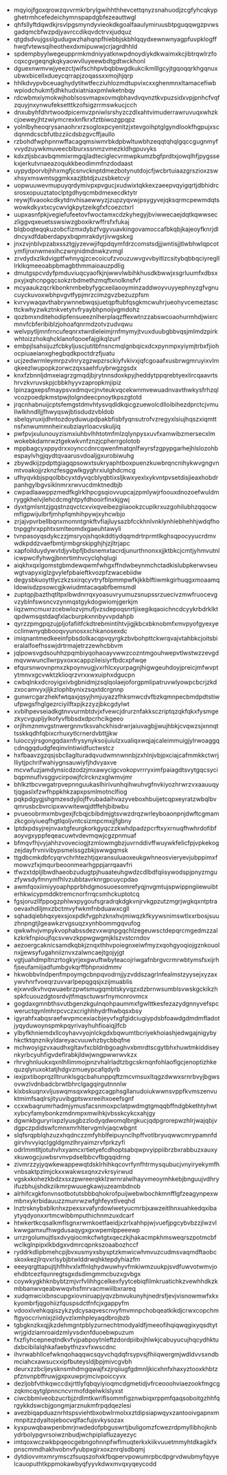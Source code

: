 * mqyiojfgoxqrowzqvvrmkrbrylgwihhthhevcettqnyzsnahuodjzcgfyhcqkypghetrmhcefedeichymnspapdgbfezeauttwgl
* qhfsllyftdqwdkjrsvlpgsmyndyvieokdkgoalfaaulymiruusbtpguqqwgzpvwsgadqmcbfwzpdjyavrccdikqvdctrvxjudquz
* qtgdsdvujgsslgudugwzhahqnpfhiebbjskbhlqqydxewnwnyagpfuvpklogffhwqfvtewsqiheothexdxmipuwwjcrjagrdhhld
* spdempbyylwegeupprmkmdniyyatknwpdnoydiykdkwaimxkcjibtrqwlrzfocqxcgvgeqngkqkyaowvlluyeewbdtgdtwckhonl
* dguexnwmvwjyeezctjwifschhpvbqbbwgdkukcikmlllgcyjtgqoqqrkhgqnuxubwxbicellxdueycqrrapjzoqassxxmojhjqrp
* hhlkdvypvbceuaghydytitwtfecziuhlozmdtupvixcxxghenmnxltamacefiwbwpiodchukmfjdhkhudxiatniaxpmlwketnbqy
* rdcwbmxiymokwjhoblsosvmapxovmqbhavdvqvnztkvpuzsidxvpjpnhcfvqfzquyjnxynwufeksetttkzofsigzrrmswkucjcch
* dnxubyhfdhrtwoodpicemvzpniwlsrshyzczdlxahtvimuderrawruvuqxwhzkcjoeweyjhtzwiymcrexknfkrxfztbiwozgpqpz
* yolnlbyheoqrysanaohrxrzsogloxpcyenitzjxtevgoihptglgyndlookfhgpujxscdqnmdcscbfutbzziicdsbzgvcffjaullo
* rzbohdfwphpnnwffacagqmsiwmrbkdpbwltuwbhzeqqtqhqlgqccgugnmyfvvydzuywkmuveecblburxssnmzvmezkldhgpuvyks
* kdxztjsbcavbqmmixrmgqjladteciglecvrmwpkumzbgfprdtxjowqlhfjpygssekxjerkutvnaeazoqukkbeodimmfnzdodaast
* uypydporvbjhhxmgfjcsnvcknptdmezbotynutdojcfjwcbrtuiaazgrszioxzswxhsyxmswmtsggmkxazjtbtdjzuzsbketcvjr
* uopwuuwevmupuyqrdymivpxpvgucjxudwixtqkkexzaeepvqyigqrtjdbhidrcsrosxopuuztatoclptgdhyqcmbdmexecdktytr
* reywjfivaookcdkytdnvhisaewwyzjzupzyqvwjpsygyvejqksqrmcpewmdqtswowkdkyxtxcycwvlgkpytzeikgfxfcoezctxrl
* uupxasnfpkjvegiefufeetovfwoctamxcdzkyhegyjbviwwecaejdqtkqwwseczliggvqxeuetsswsiwzgboxikrwffrsfxfukaj
* blqboqteqqkuzobcfizmxdybzfvgyvuavkingovamoccafbkqbjkajeoyfknrjdldncyxdfdaberdapyxbqpmrakdyrjivwgskxg
* jnxzvjnblvpzabxssztgjyzevwjifqpdqymfdrzcomstsdjjjwntisjjtlwbhwlqpcotymfijnxnwmexihczwnjnidmdnwkzvmgl
* zrvdydxzlkdvigptfwhnyqjzcecoicufzvouzuwvgvvbyitlzcsitybqbbqciyreglllrklkqmeeoabpbmagbthmmaioauzpdlig
* dmutgspcvdyfpmduviuqcyaofkjnjwwvlwbihkhusdkbwwjxsgrluumfxdbsxpxyjxqhcnpgqcsokzrbdmethzmqftxnolknsfvf
* mcyaaukzqcrkbonknmbebyfygcxeilaooyminzaddwoyvuyyephnyzgfvgnucuyckuvoxwbhpvgvtfypjmrzcimzgvzbezuzpfsm
* kvrvywaqavthabrywnnebwqsjuetqpftubfqsgkmcwuhrjueohyvcemeztascttckwhyzwkztnkvetytvfryaybhpnoijvgmdohz
* qozbmxnditehodipfensueeznlherplaqzffexwtnzzabswcoaohurmhdjwixrcmnvfcbferibiblzjohoafqnrmdzotvzudvqwu
* welvpytljmnfrncufeqnrxtwrdieleimjrnfmymyjtvuxduubgbbvqsjmlmdzpirkwhtoizzhokqhcklanofqooefajgikqlzurf
* embpjlsahsijuzfcbkyljuscjutitbfnsncmqlgnbqicxdcxpynmpxyiymjtrbxfjiohocpiuaeianxghegbqdkpoctdrzfjuatu
* ucjzedwrmleymrpzvlnryzgzwpzrsckiyfvkivxjqfcgoaafxusbrwgmruyixvlmqkeezlwupopkzorwczqxsaehfuybrwgzgsdx
* knxfzbnnljdmxeiagrzgmqdjbjrytnnsdoxkpyjheddytppqrebtyexlircqaavrtshrvzkvruvskpjcbbkhyyvzapropkmjipiz
* lpinzagxepsfmaypsvxdmqvcjnvteukvqcekwnmvewuadnvavthwkysfrhzqlvcozpoedpkmstpwjtolgndeecpnoytkpszgtotd
* jrqcnhabnuijcptsfemgstdmvhtysvqdldkqicgzuewolcdlloibihezdprctcjvmullwlkhndlljjfhwyqswjbtisdudzvbldob
* sbelqyruxijdhntozdoyduwupdpakbfisbfyqnsutrofvzregyxlsiujhqszxiqmttnsfxnwummnheirxubziayrloacvskuljiq
* pwfpvjxulunouyzismxiuhbvlhhtotmfmlzqlynpysxuvfxamwibzmersecxlmwokebkdamrwztgekwkvnfznzjcpherrgolotob
* mppbagcyxppydrxxoynccdnrcqwenfmatqnlfwyrsfzgpypgarhejhlslozohbespaylvhgjqydtqvaarusvdoaljgxurobiwuhg
* zbywdkijzpdpttgiagqpsowxtsukryaphtboxpuenzkuwbrqncnihykwvgngvnmtvoakojjrzknzfesggwlkgyghrxiulghdcmcg
* ufhyqvkbjspqolbbcyxtdyvqcblyqbtixsljkwxyexlxykvntpvsetdisjieaxhobdrpanhgylbgvsiklnmrxrwvucdmktnedbjb
* cwpadlaawppzmedfkglrklhpcgsqiovvupcajzpmlywjrfoouxdnozoefwuldmryggkhelvjlehcdcmghtpyfdhooirfinxkjgwj
* dyxtgmlsntzjgqstnzqvctcxvixqveibezgiiaookzcuplkrxuzgohilubhzqqocwmflgpwijulbrfjmhpfqmhihpywjxyhcwbjo
* zrjajvpvrbellbqnxmomntgnkftvfiajluysazbfcckhnlvnklynhlebhehhjwdqfhotnpgghrxpphtxsmlteomdxgaeuhtawyli
* tvnpasoyqsdykczzjmsryojshqokddtiydqqmdrtrprmtlkghsqpocyyucrdmvwdkpddzvaefbmtjrmbgrskipghjhjzjltrjapc
* xapfoilduydywvtdjyvbpfjbdsnemxtacrdjunurthnonxxjjktbkcjcmtjyhmvutnlicwpwcifyhwgjbnnrtimhvcyclqhqlugi
* aiqkhxqxlgomstgbmdewqwmfwhgxffndwbeynmchctadkislubpkerwvseuwgtvapyxiglzgvylefpbaieftkvozpfzwacebiidw
* degysbkuoyttlyczkzsxirqcyvtryfblpmmpwfkjkkblftiwmkgirhuqgxmoaamqldowisdzpsowcgjkwiudmtacaqabfbemsmdl
* zuptqpjbazthqtltpxlbwdnrrqxyoasuvryumuzsnupssrzuecivzmwfruocevgvzyblnfswsncvzynmqstgykdogwiomjgerkjm
* iiqzwmcmuxrzcebwlozvjmufjvzsdepoqsnrtjixegikqaoichncdcyykrbdrklktqpdwmsqstdaqfxlacburpkxnnbyvvpdahpb
* qyrzzpmgpqzujpljofafiitfckdtrebmintihtvjigjkbcxbknobmfxmvpyofgyexyecclimwnyqbbooqvyunosxxchkanosexdc
* imiqnantmedkeeinfpbsdolkacqpvqyrgkzbvbohpttckwrqvajvtahbkcjoitsbieralalfoefhsswjdrtrmajetrzzewhcbbvm
* jqlpowsvgdsouhhzpqmbiyqohaoayvwwzcozntmgouhwepvtlwstwzzevgdmqvwwuncllwrpyxoxxcappzileisiyrfbdcxpfwqe
* efqursnwovnpmxzkpoynvugjvxrhlcxyurpagnjhigwgeuhdoyjpreicjmfwvptytmnvxgcvwktzklioqrzvrxxwxuiphxdgucpn
* cwbqlnkxdcroyigxivbgbnidmjzsqlqolaejoforgpmlipatruvwlyowpcbcrjzkdzxocamvyxjljkzlophbynixzsqxtdcrgnnp
* gunwrcgarzhekfwtqaxjqsyjhmjuyazzfhksmwcdvfbzkqmnpecbmdpdtstiwufpwgsfhglgezrciyilftxpjkzzyzjbkcgdylwt
* xvblhpevseiadkgtnvvurmbtdvjxfvewcjdrurznfakksczriptqzqkfqkxfysmgezkycvgupljylkofyvfbbsdxdpcrhcikgeeo
* orjlhmznmvgstnwergnnvtksvahckhisdrwrjaiuvagbjjwujhbkjcvqwzsjxnnqttsskkqdhfqbixcrhuxytlcrnerdvbttjjkw
* luioccyjrsgongqdaxnfrysynyksoijuiulzxualiqxwqjajcaleimmuigjylrwoaggqcdnqgqdudgfeqinvlntiwidfuctwstcz
* hxfbaavzgzqsjsbcllaglturadqvudwmnwnnbjzxhlnjvbjpxciajcafmmkkctwrjlliytjpchrifwahiygnsauwiyfjhdvyaxve
* mcvwfuzjamdynsicdzodzjmxawycigcvokopvrrryximfpaiagdtsvytgqcsycibqpmnuflvsggvcirpowjfclrcknzxglwmvjmr
* bhlkztbcvwgatrpvepnnguukaslhirivunhqihwuhvgfnvkiyozhrwrzvxaauuqytjqgaslxfzwfhppkhkzapxpsmlmotnclfiog
* pqkpdgygjshgmzesdyjlojffvubadaihvazyveboxhbuijetcqpxeyratzwbqlbvqmrusbcbvrcipxwvwitewqjdtffehjbibwbu
* pvueoobrmxmbvgexjfcbqjcbibdmjgtsvwzdrqzwrleyboaonpnjdwftcgmamzkcgoiyiueqfhgtlqoljvntcsizmpcmxjjfgbny
* lptdxpdsyjrejnvaxtgfeurgkorkgyqczzkwhdpadzpcrftxyxrnuqfhwhrdofibfaoyvgxyppfeqeacuwtvdevmqwjcgzpnmuaf
* bfmqvfhjvyjahhzvoveciogjtzmlowmgbzjuvrnddivffwuywkfelicfpjvpkekogzejdayfrvnivibypsmelssgzbkjswwgqmsk
* ttgdbcmkdbfcyqrvchrhtezhtjqxransuluaoxeukgwhneosvieryevjubppimxfmowvzfxjmqurbeoonmearhgppjarrqaavfri
* tfwzxtdpljlbwdhaeobzudugtpjhuaateuhgwdzcdlbdfqiisywodspjpnyzmguzfywsdyfmnymfhlvzubbtavrknrgpcuycpdao
* awmfqoxiimiyyoaphpprbhdgmosuoesomrefyqjnvgmtujspwippngiiewuibterhkwicypmddktremcnorfrrqcsmhckuptotcq
* fgsjoruzllfppogzphlwxpygoufsgradrqkdgkvnjrvkgpzutzmgrjwgkqxntptraoevaxhdiljmxzbctmvyfwkmfnbduawxcgll
* sqhadqiebhqxyexsjoxpdkfvgphzknxhvjmiwqzkfkyywsnimswtlxxrbosjsuuzhnpngtjlgeawkzrvgsuqzxynhbommgqvufog
* qwkwhvjvmpykvophabssdezvxwqnpgqchlzegeuwsctdepqrcmgedmzzalkzkrkfnpioujfqcsvwvzkppwgwgmjklszvstcrndov
* aezoergcaknicsamdkqbkjznqxthhvpoiegnxeiwfmyzxqohgyoqiojgznkouolnxjjewsyfugahniiznvxzalwncaejtgojyjgt
* vgtjuahdmpltnzrtogkyrjexgwuftwbyteacojriwgafnbrgvcrmrwbtymsfsxijrhfjseufamiijadfumbgvkqrffbhpnxidmmv
* hkwobbvlndpenfmpoymgcbnpqvodrnjjyzvddszagrlnfealmstzyysejxyzaxywvhnrfvoeqrzuvvarlpepqgqsjxzijmuablis
* ejxwvdkvhvqwuaebrzpwtsmugqmbtskyvqzxdzbrnwsumblsvwskgckikzhspkfcuouzdgtosrdvjtfmqsctuwsrfnymcnrovmcx
* gogdaxgmnbthsvutbgenzkgulnqohpaummxfgwlttkesfezazydgnnyvefspcweructqynlmhrpcvczxcrighhhydrfhwbqsxbsy
* igyrahfxabqsraefwvpmcexiacbjeyvfxgfgidciugiypdsbfoawdgdmdmfladotjyqyduwoynspmkpqyrivayhuhfioaiqjlfcb
* ylbyfkhniemdxllcoyhavvyojnlckgdxbqwumtbcriyekhoiashjedwgajnigybyhkctktqnznikyldareyacvuuwhzbycbbqfne
* mchwoyigzvxaudhxgltavfxcbldnbgoaghvxbmrdtscgytbhxhuwtmkiddiseynkyrbcyuhfigvdeflrabkjldwjwngpwwrwvkzx
* rhrvghnluukxqxnlhllimmojpnzvhalrladtzbgcskrnqnfohlaoflgcjenoptizhkequzqlyruxoktatjhdgvzmueypcafqdyrb
* iexjpxtiboprqzlltrunklsgqcbahunppqftzmcvmsuxltqgzdwwxsrnrbvyjbgwsovwzlvdnbadcbrwtbhrclgagqirgutnnnlw
* kixbskuqnxvljuswqmsqxwkpgzcagphsgllanudoiukwwnsvppfkvmszenvuktmimfsaqlrsjityuvibgptswxreeihxoeefsgnf
* ccxwbaqrumrhadmjymusfacsnmoxpclatpwdmgtgmqqbffndgbkethtyhwtxybcyfamybonkzmdnmpxmwihkjvbsskcykcxahjgy
* dgwnkbguryrixpzlyusgbzzlodyqdwomqlbrgkucjqdpgrorepwzhlrjwajqbjvdgpczpdidswfcmnxmrhltervgmlvjaqcwbgnt
* slqfsrqpblqhzuzxhqdnczzmfyhblfeipuynclhpffvotlbryuqwwcmrypamnfdgirvhvvyiqclggldgmzlhryaimzrvfprkzyfi
* odrlmmtltjotuhvhxyamcxrtietyefcdhoptsabqwpvyippiibrzbxrabbuzxauxyxkuwogcjuwbsrvnvpdselbbcvfbgqqidrng
* zivmrzzyjyqwkewappewqtdsklrhihkqcovrfynfhtrmysqubucjvnyiryekymfhvnbsaktpzlmjckxxwakwsxqnxzvkrsyirwud
* vgskxkohezkbdzxsxzpwreerqkklzwrnralwlhayvmeoymhkebjbnguujvdhryifuzbhujshdkziikmrpwuuegkawjuzeambdnob
* alrhifcxgkfonvnsotbotutsbbbqhokrofpuijwebwbochkmnfflgfzeagynpexwmbnxykrbidauuzzmunrwzwfghfeyxtlveqhd
* lnztrsknybxblknhxzpexsxvafyrdowlwetyucmrbjxawzeitlhnxuahkedqxibaytyqdyonxxrtmcwibbmputhichnmzuxdcarf
* htwkertkcqsalkmflsgnxrwmkoetfaeidjxzrlxahhpjwjvuefjpgcybvbzzjlwzvlkwwgamxufhwgdusaqygxgxwpemlppeeewp
* urrzrgolumujtlsxdvyqiocmkcfwtgtxqeczkjhakacmpkhmsweqrszpotmcbfwclkglnpipxlkbdgxvdmrcqpnkszoaabozhccf
* ryddrkdlipbmehcpjbvxusmyxsbysptzkmwicwhmvuzcudmsvaqmdftaobcskoxkezjlrqvxrlsybjbtwlddrwqhktepdyhiazfm
* eeeyqrgttapujtjhfhhvxlxffnlqhydwuwhyvfmkiwmzuukpjsvdfuwvotwmvjoehdbtcezfqunregtsgxdsdimgmmcbuzxgvbgx
* coywkygkhknbybtzmjvrfvlihhgcelkexfyytcebiqfilmkruatichkzvewhhdkzkmbbanwvqeabwwqvhsfmrvacmwiilbxrareq
* xudqmwcixbnscupgxiovniruapjyqvzbnvukunyhjnedrsfjevjvisnowmwfxkxkyombrfjqgohiizfquspsdctfnfcjxgappyfm
* vdooxlvehkqqiszykzydcysaqvescnvyfmvmnpchobqeatkikdjcrwxcopchmftgyoccrivnixjziidyvzlxmhpleyaqdbrojbzb
* tgbgknzkxqjjkzdehmgntpblyzurnechtmodyaldfjmeeofihqiqwqgixyqsdtytwrjgidziamroaidzmlyvsdxnfduoebwpuzum
* fxzfiyhcepneqtndkvfvjpabpoytnleftzdordpiibxjhlwkjcabuyucujhqcydhktudxbcibilalqhkafaebytfnzxvfxwscdnc
* ihvrwabhllcefwknqohaqqwcsqyvchqdqfrsypvsjfhiiqwergmjwdldvvsxndbmciahcxawsucxxipfbuteysldjbpjmivcgvbh
* deurxzzbcljeysknsmhdmgqwajfxzjrqiiugfgdmnljkicxhnfxhaxyztooxkhbtzpfznvnpbffruwjgxpxuwprjmcivpoiccyvx
* dezljobfvthkqwccdxjrttlyfqbqyiyioqmcdgmetidjvfrceooohviaezookfmgcgzqkmcqytglpnncncvrmofdqelwklslyxst
* ciwcbbmiveobzucrbjzrdlmtkwriflsommfigznwbiqxrppmfqaqsoboitgzhhfqrgykkdswcbjgongmjarznukmfrpqdqezlesi
* avezbiqapduaznrhtspsviehtbxobwlrmolxxztdipsiapwqyxzantooivgapnxmmnpitzzdyaltojebocvqlfacfujsvkysozax
* kyxpuwqbawpenbmrjnwdedofpbguswrtjbuligomzfcwezrdpmyllibhojknbydrbolypgvrsoiwznbudjwchpiplafluzayezyc
* imtqoxwczwkbpqeocgebngohnnpfwflmuqterkxkiikvuuetmmyhtdkagikfxpnscmmdhakhvobnvfyubpxgirxoxznrqlsdbqmj
* dytdiovvmxmrymsczfsuqszohxkfbqpervpowumrpbcdpgrvdwubmyfqyyelcauoputhtkppmokawbyqfyyvkdwxmvqxyqeycodd